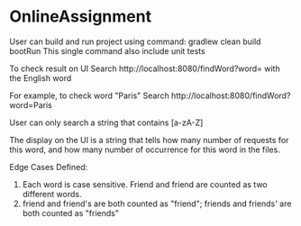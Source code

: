 # OnlineAssignment

User can build and run project using command: gradlew clean build bootRun
This single command also include unit tests

To check result on UI
Search http://localhost:8080/findWord?word=  with the English word

For example, to check word "Paris"
Search http://localhost:8080/findWord?word=Paris

User can only search a string that contains [a-zA-Z]

The display on the UI is a string that tells how many number of requests for this word, and how many number of occurrence for this word in the files.




Edge Cases Defined:
1. Each word is case sensitive. Friend and friend are counted as two different words.
2. friend and friend's are both counted as "friend"; friends and friends' are both counted as "friends"
